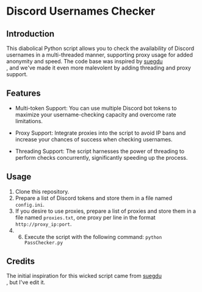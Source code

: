 # Discord Usernames Checker

## Introduction

This diabolical Python script allows you to check the availability of Discord usernames in a multi-threaded manner, supporting proxy usage for added anonymity and speed. The code base was inspired by <a href="https://github.com/suegdu/Discord-Username-Checker">suegdu</a><br>, and we've made it even more malevolent by adding threading and proxy support.

## Features

- Multi-token Support: You can use multiple Discord bot tokens to maximize your username-checking capacity and overcome rate limitations.

- Proxy Support: Integrate proxies into the script to avoid IP bans and increase your chances of success when checking usernames.

- Threading Support: The script harnesses the power of threading to perform checks concurrently, significantly speeding up the process.

## Usage

1. Clone this repository.
2. Prepare a list of Discord tokens and store them in a file named `config.ini`.
3. If you desire to use proxies, prepare a list of proxies and store them in a file named `proxies.txt`, one proxy per line in the format `http://proxy_ip:port`.
4. 6. Execute the script with the following command: `python PassChecker.py`
      
## Credits

The initial inspiration for this wicked script came from <a href="https://github.com/suegdu/Discord-Username-Checker">suegdu</a><br>, but I've edit it.
